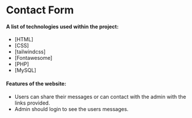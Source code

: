 # Contact Form

#### A list of technologies used within the project:
* [HTML]
* [CSS]
* [tailwindcss]
* [Fontawesome]
* [PHP]
* [MySQL]

#### Features of the website:
* Users can share their messages or can contact with the admin with the links provided.
* Admin should login to see the users messages.